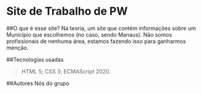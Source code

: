 # Site de Trabalho de PW

##O que é esse site?
Na teoria, um site que contém informações sobre um Município que escolhemos (no caso, sendo Manaus). Não somos profissionais de nenhuma área, estamos fazendo isso para ganharmos menção.

##Tecnologias usadas
> HTML 5;
> CSS 3;
> ECMAScript 2020.

##Autores
Nós do grupo
 
